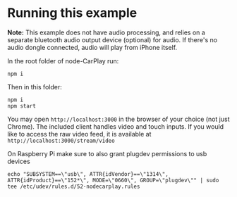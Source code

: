 # Running this example

**Note:** This example does not have audio processing, and relies on a separate bluetooth audio output device (optional) for audio.
If there's no audio dongle connected, audio will play from iPhone itself.

In the root folder of node-CarPlay run:
```
npm i
```

Then in this folder:
```
npm i
npm start
```

You may open `http://localhost:3000` in the browser of your choice (not just Chrome). The included client handles video and touch inputs.
If you would like to access the raw video feed, it is available at `http://localhost:3000/stream/video`

On Raspberry Pi make sure to also grant plugdev permissions to usb devices
```
echo "SUBSYSTEM==\"usb\", ATTR{idVendor}==\"1314\", ATTR{idProduct}==\"152*\", MODE=\"0660\", GROUP=\"plugdev\"" | sudo tee /etc/udev/rules.d/52-nodecarplay.rules
```
